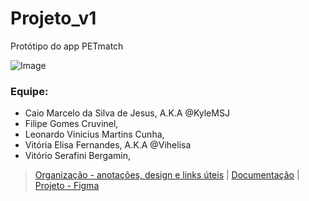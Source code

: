 # Projeto_v1
Protótipo do app PETmatch

![Image](https://user-images.githubusercontent.com/72525167/200692166-bb69d693-50c5-4070-8d01-55339a004cdc.png)
### Equipe:

- Caio Marcelo da Silva de Jesus, A.K.A @KyleMSJ 
- Filipe Gomes Cruvinel,
- Leonardo Vinicius Martins Cunha,
- Vitória Elisa Fernandes, A.K.A @Vihelisa
- Vitório Serafini Bergamin, 




> [Organização - anotações, design e links úteis](https://bit.ly/Notion_ProjetoMobile) | 
> [Documentação](https://bit.ly/Documentacao_ProjetoMobile) |
> [Projeto - Figma](https://www.figma.com/file/f0JCv32xsKgvkuMIjAAlpi/PETinder?node-id=62%3A3&t=fzykeP643bTTKAeE-0)
